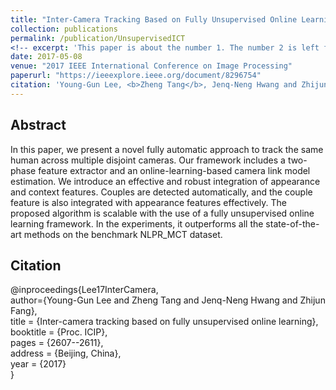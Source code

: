```yaml
---
title: "Inter-Camera Tracking Based on Fully Unsupervised Online Learning"
collection: publications
permalink: /publication/UnsupervisedICT
<!-- excerpt: 'This paper is about the number 1. The number 2 is left for future work.' -->
date: 2017-05-08
venue: "2017 IEEE International Conference on Image Processing"
paperurl: "https://ieeexplore.ieee.org/document/8296754"
citation: 'Young-Gun Lee, <b>Zheng Tang</b>, Jenq-Neng Hwang and Zhijun Fang. "Inter-Camera Tracking Based on Fully Unsupervised Online Learning". <i>Proceedings of 2017 IEEE International Conference on Image Processing (ICIP 2017)</i>. pp. 2607-2611. 2017.'
---
```

## Abstract
In this paper, we present a novel fully automatic approach to track the same human across multiple disjoint cameras. Our framework includes a two-phase feature extractor and an online-learning-based camera link model estimation. We introduce an effective and robust integration of appearance and context features. Couples are detected automatically, and the couple feature is also integrated with appearance features effectively. The proposed algorithm is scalable with the use of a fully unsupervised online learning framework. In the experiments, it outperforms all the state-of-the-art methods on the benchmark NLPR_MCT dataset.


## Citation
@inproceedings{Lee17InterCamera,  
author={Young-Gun Lee and Zheng Tang and Jenq-Neng Hwang and Zhijun Fang},  
title = {Inter-camera tracking based on fully unsupervised online learning},  
booktitle = {Proc. ICIP},  
pages = {2607--2611},  
address = {Beijing, China},  
year = {2017}  
}